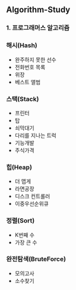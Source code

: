 ## Algorithm-Study


### 1. 프로그래머스 알고리즘

### 해시(Hash)

* 완주하지 못한 선수
* 전화번호 목록
* 위장
* 베스트 앨범

### 스택(Stack)

* 프린터
* 탑
* 쇠막대기
* 다리를 지나는 트럭
* 기능개발
* 주식가격

### 힙(Heap)

* 더 맵게
* 라면공장
* 디스크 컨트롤러
* 이중우선순위큐

### 정렬(Sort)

* K번째 수
* 가장 큰 수

### 완전탐색(BruteForce)

* 모의고사
* 소수찾기
